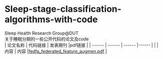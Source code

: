 # Sleep-stage-classification-algorithms-with-code
Sleep Health Research Group@DUT<br>
关于睡眠分期的一些公开代码的论文及code<br>
| 论文名称 | 代码链接 | 发表期刊 |pdf链接 |
| ------ | ------ | ------ |------ |
|  | 内容 | 内容 |[fedfa_federated_feature_augmen.pdf](https://github.com/jerrybonus/Sleep-stage-classification-algorithms-with-code/files/11583511/fedfa_federated_feature_augmen.pdf)  | 
					

							
					
					
					
					
					
					
					
					
			
					
					
					
					
					
					
					
